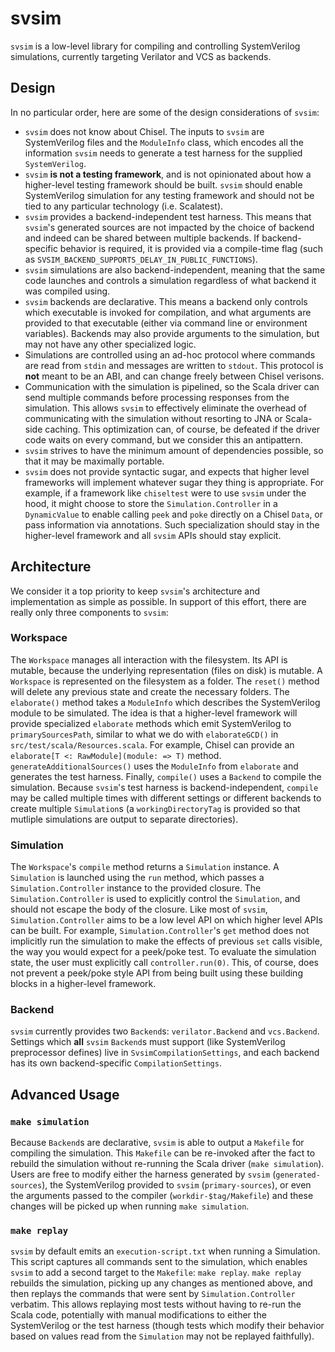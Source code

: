 # svsim

`svsim` is a low-level library for compiling and controlling SystemVerilog simulations, currently targeting Verilator and VCS as backends.

## Design

In no particular order, here are some of the design considerations of `svsim`:
* `svsim` does not know about Chisel. The inputs to `svsim` are SystemVerilog files and the `ModuleInfo` class, which encodes all the information `svsim` needs to generate a test harness for the supplied `SystemVerilog`.
* `svsim` **is not a testing framework**, and is not opinionated about how a higher-level testing framework should be built. `svsim` should enable SystemVerilog simulation for any testing framework and should not be tied to any particular technology (i.e. Scalatest).
* `svsim` provides a backend-independent test harness. This means that `svsim`'s generated sources are not impacted by the choice of backend and indeed can be shared between multiple backends. If backend-specific behavior is required, it is provided via a compile-time flag (such as `SVSIM_BACKEND_SUPPORTS_DELAY_IN_PUBLIC_FUNCTIONS`).
* `svsim` simulations are also backend-independent, meaning that the same code launches and controls a simulation regardless of what backend it was compiled using. 
* `svsim` backends are declarative. This means a backend only controls which executable is invoked for compilation, and what arguments are provided to that executable (either via command line or environment variables). Backends may also provide arguments to the simulation, but may not have any other specialized logic.
* Simulations are controlled using an ad-hoc protocol where commands are read from `stdin` and messages are written to `stdout`. This protocol is **not** meant to be an ABI, and can change freely between Chisel verisons.
* Communication with the simulation is pipelined, so the Scala driver can send multiple commands before processing responses from the simulation. This allows `svsim` to effectively eliminate the overhead of communicating with the simulation without resorting to JNA or Scala-side caching. This optimization can, of course, be defeated if the driver code waits on every command, but we consider this an antipattern.
* `svsim` strives to have the minimum amount of dependencies possible, so that it may be maximally portable.
* `svsim` does not provide syntactic sugar, and expects that higher level frameworks will implement whatever sugar they thing is appropriate. For example, if a framework like `chiseltest` were to use `svsim` under the hood, it might choose to store the `Simulation.Controller` in a `DynamicValue` to enable calling `peek` and `poke` directly on a Chisel `Data`, or pass information via annotations. Such specialization should stay in the higher-level framework and all `svsim` APIs should stay explicit.

## Architecture

We consider it a top priority to keep `svsim`'s architecture and implementation as simple as possible. In support of this effort, there are really only three components to `svsim`:

### Workspace

The `Workspace` manages all interaction with the filesystem. Its API is mutable, because the underlying representation (files on disk) is mutable. A `Workspace` is represented on the filesystem as a folder. The `reset()` method will delete any previous state and create the necessary folders. The `elaborate()` method takes a `ModuleInfo` which describes the SystemVerilog module to be simulated. The idea is that a higher-level framework will provide specialized `elaborate` methods which emit SystemVerilog to `primarySourcesPath`, similar to what we do with `elaborateGCD()` in `src/test/scala/Resources.scala`. For example, Chisel can provide an `elaborate[T <: RawModule](module: => T)` method. `generateAdditionalSources()` uses the `ModuleInfo` from `elaborate` and generates the test harness. Finally, `compile()` uses a `Backend` to compile the simulation. Because `svsim`'s test harness is backend-independent, `compile` may be called multiple times with different settings or different backends to create multiple `Simulation`s (a `workingDirectoryTag` is provided so that mutliple simulations are output to separate directories). 

### Simulation

The `Workspace`'s `compile` method returns a `Simulation` instance. A `Simulation` is launched using the `run` method, which passes a `Simulation.Controller` instance to the provided closure. The `Simulation.Controller` is used to explicitly control the `Simulation`, and should not escape the body of the closure. Like most of `svsim`, `Simulation.Controller` aims to be a low level API on which higher level APIs can be built. For example, `Simulation.Controller`'s `get` method does not implicitly run the simulation to make the effects of previous `set` calls visible, the way you would expect for a peek/poke test. To evaluate the simulation state, the user must explicitly call `controller.run(0)`. This, of course, does not prevent a peek/poke style API from being built using these building blocks in a higher-level framework.

### Backend

`svsim` currently provides two `Backend`s: `verilator.Backend` and `vcs.Backend`. Settings which **all** `svsim` `Backend`s must support (like SystemVerilog preprocessor defines) live in `SvsimCompilationSettings`, and each backend has its own backend-specific `CompilationSettings`.

## Advanced Usage

### `make simulation`

Because `Backend`s are declarative, `svsim` is able to output a `Makefile` for compiling the simulation. This `Makefile` can be re-invoked after the fact to rebuild the simulation without re-running the Scala driver (`make simulation`). Users are free to modify either the harness generated by `svsim` (`generated-sources`), the SystemVerilog provided to `svsim` (`primary-sources`), or even the arguments passed to the compiler (`workdir-$tag/Makefile`) and these changes will be picked up when running `make simulation`.

### `make replay`

`svsim` by default emits an `execution-script.txt` when running a Simulation. This script captures all commands sent to the simulation, which enables `svsim` to add a second target to the `Makefile`: `make replay`. `make replay` rebuilds the simulation, picking up any changes as mentioned above, and then replays the commands that were sent by `Simulation.Controller` verbatim. This allows replaying most tests without having to re-run the Scala code, potentially with manual modifications to either the SystemVerilog or the test harness (though tests which modify their behavior based on values read from the `Simulation` may not be replayed faithfully).
